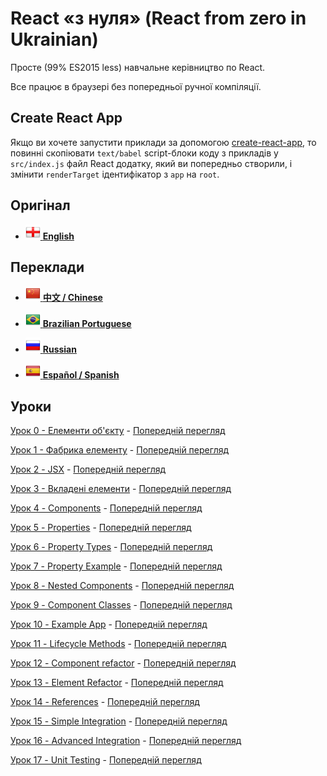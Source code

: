# React «з нуля» (React from zero in Ukrainian)

Просте (99% ES2015 less) навчальне керівництво по React.

Все працює в браузері без попередньої ручної компіляції.

## Create React App

Якщо ви хочете запустити приклади за допомогою [create-react-app](https://github.com/facebook/create-react-app), то повинні скопіювати `text/babel` script-блоки коду з прикладів у `src/index.js` файл React додатку, який ви попередньо створили, і змінити `renderTarget` ідентифікатор з `app` на `root`.

## Оригінал

- [![England](https://raw.githubusercontent.com/gosquared/flags/master/flags/flags/shiny/24/England.png) **English**](https://github.com/kay-is/react-from-zero)

## Переклади

- [![China](https://raw.githubusercontent.com/gosquared/flags/master/flags/flags/shiny/24/China.png) **中文 / Chinese**](https://github.com/chinanf-boy/react-from-zero)

- [![Brazil](https://raw.githubusercontent.com/gosquared/flags/master/flags/flags/shiny/24/Brazil.png) **Brazilian Portuguese**](https://github.com/andre-motta/react-from-zero)

- [![Russia](https://raw.githubusercontent.com/gosquared/flags/master/flags/flags/shiny/24/Russia.png) **Russian**](https://github.com/lex111/react-from-zero)

- [![Spain](https://raw.githubusercontent.com/gosquared/flags/master/flags/flags/shiny/24/Spain.png) **Español / Spanish**](https://github.com/sejas/react-desde-cero)

## Уроки

[Урок 0 - Елементи об'єкту](https://github.com/vyspiansky/react-from-zero/blob/master/00-object-elements.html) -
[Попередній перегляд](https://cdn.rawgit.com/vyspiansky/react-from-zero/58071245/00-object-elements.html)

[Урок 1 - Фабрика елементу](https://github.com/vyspiansky/react-from-zero/blob/master/01-element-factory.html) -
[Попередній перегляд](https://cdn.rawgit.com/vyspiansky/react-from-zero/58071245/01-element-factory.html)

[Урок 2 - JSX](https://github.com/vyspiansky/react-from-zero/blob/master/02-jsx.html) -
[Попередній перегляд](https://cdn.rawgit.com/vyspiansky/react-from-zero/58071245/02-jsx.html)

[Урок 3 - Вкладені елементи](https://github.com/vyspiansky/react-from-zero/blob/master/03-nested-elements.html) -
[Попередній перегляд](https://cdn.rawgit.com/vyspiansky/react-from-zero/58071245/03-nested-elements.html)

[Урок 4 - Components](https://github.com/kay-is/react-from-zero/blob/master/04-components.html) -
[Попередній перегляд](https://cdn.rawgit.com/kay-is/react-from-zero/b31878c2/04-components.html)

[Урок 5 - Properties](https://github.com/kay-is/react-from-zero/blob/master/05-properties.html) -
[Попередній перегляд](https://cdn.rawgit.com/kay-is/react-from-zero/62dc2789/05-properties.html)

[Урок 6 - Property Types](https://github.com/kay-is/react-from-zero/blob/master/06-property-types.html) -
[Попередній перегляд](https://cdn.rawgit.com/kay-is/react-from-zero/b31878c2/06-property-types.html)

[Урок 7 - Property Example](https://github.com/kay-is/react-from-zero/blob/master/07-property-example.html) -
[Попередній перегляд](https://cdn.rawgit.com/kay-is/react-from-zero/b31878c2/07-property-example.html)

[Урок 8 - Nested Components](https://github.com/kay-is/react-from-zero/blob/master/08-nested-components.html) -
[Попередній перегляд](https://cdn.rawgit.com/kay-is/react-from-zero/b31878c2/08-nested-components.html)

[Урок 9 - Component Classes](https://github.com/kay-is/react-from-zero/blob/master/09-component-classes.html) -
[Попередній перегляд](https://cdn.rawgit.com/kay-is/react-from-zero/b31878c2/09-component-classes.html)

[Урок 10 - Example App](https://github.com/kay-is/react-from-zero/blob/master/10-example-app.html) -
[Попередній перегляд](https://cdn.rawgit.com/kay-is/react-from-zero/b31878c2/10-example-app.html)

[Урок 11 - Lifecycle Methods](https://github.com/kay-is/react-from-zero/blob/master/11-lifecycle-methods.html) -
[Попередній перегляд](https://cdn.rawgit.com/kay-is/react-from-zero/b31878c2/11-lifecycle-methods.html)

[Урок 12 - Component refactor](https://github.com/kay-is/react-from-zero/blob/master/12-component-refactor.html) -
[Попередній перегляд](https://cdn.rawgit.com/kay-is/react-from-zero/b31878c2/12-component-refactor.html)

[Урок 13 - Element Refactor](https://github.com/kay-is/react-from-zero/blob/master/13-element-refactor.html) -
[Попередній перегляд](https://cdn.rawgit.com/kay-is/react-from-zero/b31878c2/13-element-refactor.html)

[Урок 14 - References](https://github.com/kay-is/react-from-zero/blob/master/14-references.html) -
[Попередній перегляд](https://cdn.rawgit.com/kay-is/react-from-zero/b31878c2/14-references.html)

[Урок 15 - Simple Integration](https://github.com/kay-is/react-from-zero/blob/master/15-simple-integration.html) -
[Попередній перегляд](https://cdn.rawgit.com/kay-is/react-from-zero/b31878c2/15-simple-integration.html)

[Урок 16 - Advanced Integration](https://github.com/kay-is/react-from-zero/blob/master/16-advanced-integration.html) -
[Попередній перегляд](https://cdn.rawgit.com/kay-is/react-from-zero/b31878c2/16-advanced-integration.html)

[Урок 17 - Unit Testing](https://github.com/kay-is/react-from-zero/blob/master/17-unit-testing.html) -
[Попередній перегляд](https://cdn.rawgit.com/kay-is/react-from-zero/7dc8cf9b/17-unit-testing.html)
